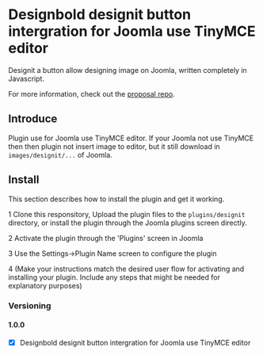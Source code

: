 # Designbold designit button intergration for Joomla use TinyMCE editor

Designit a button allow designing image on Joomla, written completely in Javascript.

For more information, check out the [proposal repo](https://github.com/designboldgit/joomla-designit-extension).

## Introduce

Plugin use for Joomla use TinyMCE editor. If your Joomla not use TinyMCE then then plugin not insert image to editor, but it still download in `images/designit/...` of Joomla.

## Install

This section describes how to install the plugin and get it working.

1 Clone this responsitory, Upload the plugin files to the `plugins/designit` directory, or install the plugin through the Joomla plugins screen directly.

2 Activate the plugin through the 'Plugins' screen in Joomla

3 Use the Settings->Plugin Name screen to configure the plugin

4 (Make your instructions match the desired user flow for activating and installing your plugin. Include any steps that might be needed for explanatory purposes)


### Versioning

#### 1.0.0

- [X] Designbold designit button intergration for Joomla use TinyMCE editor